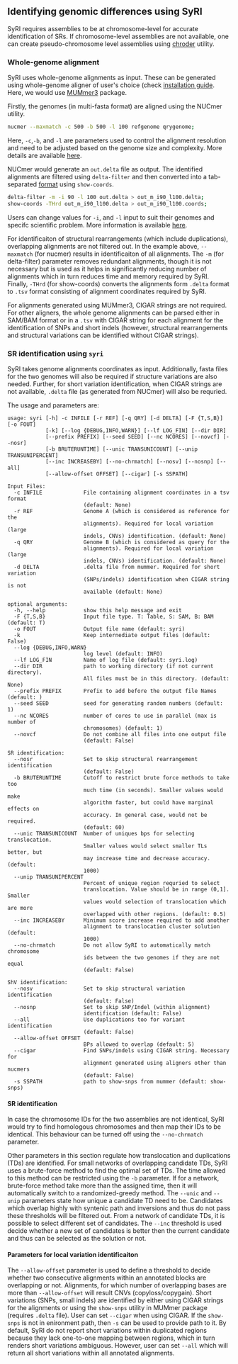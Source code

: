 ## Identifying genomic differences using SyRI

SyRI requires assemblies to be at chromosome-level for accurate identification of SRs. If chromosome-level assemblies are not available, one can create pseudo-chromosome level assemblies using [chroder](scaforder.md) utility. 

### Whole-genome alignment
SyRI uses whole-genome alignments as input. These can be generated using whole-genome aligner of user's choice (check [installation guide](install.md). Here, we would use [MUMmer3](http://mummer.sourceforge.net/) package.

Firstly, the genomes (in multi-fasta format) are aligned using the NUCmer utility.
```bash
nucmer --maxmatch -c 500 -b 500 -l 100 refgenome qrygenome;
```

Here, `-c`,`-b`, and `-l` are parameters used to control the alignment resolution and need to be adjusted based on the genome size and complexity. More details are available [here](http://mummer.sourceforge.net/manual/#nucmer).

NUCmer would generate an `out.delta` file as output. The identified alignments are filtered using `delta-filter`  and then converted into a tab-separated [format](fileformat.md) using `show-coords`.

```bash
delta-filter -m -i 90 -l 100 out.delta > out_m_i90_l100.delta; 
show-coords -THrd out_m_i90_l100.delta > out_m_i90_l100.coords;
```

Users can change values for `-i`, and `-l` input to suit their genomes and specifc scientific problem. More information is available [here](http://mummer.sourceforge.net/manual/#filter).

For identificaiton of structural rearrangements (which include duplications), overlapping alignments are not filtered out. In the example above, `--maxmatch` (for nucmer) results in identificaiton of all alignments. The `-m` (for delta-filter) parameter removes redundant alignments, though it is not necessary but is used as it helps in significantly reducing number of alignments which in turn reduces time and memory required by SyRI. Finally, `-THrd` (for show-coords) converts the alignments form `.delta` format to `.tsv` format consisting of alignment coordinates required by SyRI.

For alignments generated using MUMmer3, CIGAR strings are not required. For other aligners, the whole genome alignments can be parsed either in SAM/BAM format or in a `.tsv` with CIGAR string for each alignment for the identification of SNPs and short indels (however, structural rearrangements and structural variations can be identified without CIGAR strings).

### SR identification using `syri`
SyRI takes genome alignments coordinates as input. Additionally, fasta files for the two genomes will also be required if structure variations are also needed. Further, for short variation identification, when CIGAR strings are not available, `.delta` file (as generated from NUCmer) will also be requried.

The usage and parameters are:

```
usage: syri [-h] -c INFILE [-r REF] [-q QRY] [-d DELTA] [-F {T,S,B}] [-o FOUT]
            [-k] [--log {DEBUG,INFO,WARN}] [--lf LOG_FIN] [--dir DIR]
            [--prefix PREFIX] [--seed SEED] [--nc NCORES] [--novcf] [--nosr]
            [-b BRUTERUNTIME] [--unic TRANSUNICOUNT] [--unip TRANSUNIPERCENT]
            [--inc INCREASEBY] [--no-chrmatch] [--nosv] [--nosnp] [--all]
            [--allow-offset OFFSET] [--cigar] [-s SSPATH]

Input Files:
  -c INFILE             File containing alignment coordinates in a tsv format
                        (default: None)
  -r REF                Genome A (which is considered as reference for the
                        alignments). Required for local variation (large
                        indels, CNVs) identification. (default: None)
  -q QRY                Genome B (which is considered as query for the
                        alignments). Required for local variation (large
                        indels, CNVs) identification. (default: None)
  -d DELTA              .delta file from mummer. Required for short variation
                        (SNPs/indels) identification when CIGAR string is not
                        available (default: None)

optional arguments:
  -h, --help            show this help message and exit
  -F {T,S,B}            Input file type. T: Table, S: SAM, B: BAM (default: T)
  -o FOUT               Output file name (default: syri)
  -k                    Keep internediate output files (default: False)
  --log {DEBUG,INFO,WARN}
                        log level (default: INFO)
  --lf LOG_FIN          Name of log file (default: syri.log)
  --dir DIR             path to working directory (if not current directory).
                        All files must be in this directory. (default: None)
  --prefix PREFIX       Prefix to add before the output file Names (default: )
  --seed SEED           seed for generating random numbers (default: 1)
  --nc NCORES           number of cores to use in parallel (max is number of
                        chromosomes) (default: 1)
  --novcf               Do not combine all files into one output file
                        (default: False)

SR identification:
  --nosr                Set to skip structural rearrangement identification
                        (default: False)
  -b BRUTERUNTIME       Cutoff to restrict brute force methods to take too
                        much time (in seconds). Smaller values would make
                        algorithm faster, but could have marginal effects on
                        accuracy. In general case, would not be required.
                        (default: 60)
  --unic TRANSUNICOUNT  Number of uniques bps for selecting translocation.
                        Smaller values would select smaller TLs better, but
                        may increase time and decrease accuracy. (default:
                        1000)
  --unip TRANSUNIPERCENT
                        Percent of unique region requried to select
                        translocation. Value should be in range (0,1]. Smaller
                        values would selection of translocation which are more
                        overlapped with other regions. (default: 0.5)
  --inc INCREASEBY      Minimum score increase required to add another
                        alignment to translocation cluster solution (default:
                        1000)
  --no-chrmatch         Do not allow SyRI to automatically match chromosome
                        ids between the two genomes if they are not equal
                        (default: False)

ShV identification:
  --nosv                Set to skip structural variation identification
                        (default: False)
  --nosnp               Set to skip SNP/Indel (within alignment)
                        identification (default: False)
  --all                 Use duplications too for variant identification
                        (default: False)
  --allow-offset OFFSET
                        BPs allowed to overlap (default: 5)
  --cigar               Find SNPs/indels using CIGAR string. Necessary for
                        alignment generated using aligners other than nucmers
                        (default: False)
  -s SSPATH             path to show-snps from mummer (default: show-snps)
```

#### SR identification
In case the chromosome IDs for the two assemblies are not identical, SyRI would try to find homologous chromosomes and then map their IDs to be identical. This behaviour can be turned off using the `--no-chrmatch` parameter.

Other parameters in this section regulate how translocation and duplications (TDs) are identified. For small networks of overlapping candidate TDs, SyRI uses a brute-force method to find the optimal set of TDs. The time allowed to this method can be restricted using the `-b` parameter. If for a network, brute-force method take more than the assigned time, then it will automatically switch to a randomized-greedy method. The `--unic` and `--unip` parameters state how unique a candidate TD need to be. Candidates which overlap highly with syntenic path and inversions and thus do not pass these thresholds will be filtered out. From a network of candidate TDs, it is possible to select different set of candidates. The `--inc` threshold is used decide whether a new set of candidates is better then the current candidate and thus can be selected as the solution or not.

#### Parameters for local variation identificaiton
The `--allow-offset` parameter is used to define a threshold to decide whether two consecutive alignments within an annotated blocks are overlapping or not. Alignments, for which number of overlapping bases are more than `--allow-offset` will result CNVs (copyloss/copygain).
Short variations (SNPs, small indels) are identified by either using CIGAR strings for the alignments or using the `show-snps` utility in MUMmer package (requires `.delta` file). User can set `--cigar` when using CIGAR. If the `show-snps` is not in enironment path, then `-s` can be used to provide path to it. By default, SyRI do not report short variations within duplicated regions because they lack one-to-one mapping between regions, which in turn renders short variations ambiguous. However, user can set `--all` which will return all short variations within all annotated alignments.
